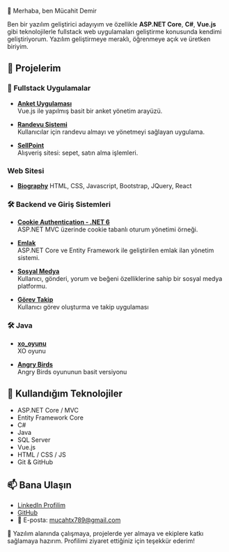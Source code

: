  👋 Merhaba, ben Mücahit Demir

Ben bir yazılım geliştirici adayıyım ve özellikle **ASP.NET Core**, **C#**, **Vue.js** gibi teknolojilerle fullstack web uygulamaları geliştirme konusunda kendimi geliştiriyorum. Yazılım geliştirmeye meraklı, öğrenmeye açık ve üretken biriyim.

## 🚀 Projelerim

### 🔧 Fullstack Uygulamalar

- **[Anket Uygulaması](https://github.com/mucahtx789/ankett)**  
  Vue.js ile yapılmış basit bir anket yönetim arayüzü.

- **[Randevu Sistemi](https://github.com/mucahtx789/Randevu)**  
  Kullanıcılar için randevu almayı ve yönetmeyi sağlayan uygulama.

- **[SellPoint](https://github.com/mucahtx789/SellPoint)**  
  Alışveriş sitesi: sepet, satın alma işlemleri.
  
### Web Sitesi
- **[Biography](https://github.com/mucahtx789/Biography)**
HTML, CSS, Javascript, Bootstrap, JQuery, React

### 🛠️ Backend ve Giriş Sistemleri
- **[Cookie Authentication - .NET 6](https://github.com/mucahtx789/ASPNET-MVC-NET6--Cookie-Auth-2)**  
  ASP.NET MVC üzerinde cookie tabanlı oturum yönetimi örneği.
  
- **[Emlak](https://github.com/mucahtx789/Emlak)**  
  ASP.NET Core ve Entity Framework ile geliştirilen emlak ilan yönetim sistemi.
  
- **[Sosyal Medya](https://github.com/mucahtx789/sosyalMedya)**  
  Kullanıcı, gönderi, yorum ve beğeni özelliklerine sahip bir sosyal medya platformu.
  
- **[Görev Takip](https://github.com/mucahtx789/TaskTracker)**  
  Kullanıcı görev oluşturma ve takip uygulaması
### 🛠️ Java
- **[xo_oyunu](https://github.com/mucahtx789/xo_oyunu)**  
  XO oyunu

- **[Angry Birds](https://github.com/mucahtx789/angry_birds)**  
  Angry Birds oyununun basit versiyonu


## 🧰 Kullandığım Teknolojiler
- ASP.NET Core / MVC
- Entity Framework Core
- C#
- Java
- SQL Server
- Vue.js
- HTML / CSS / JS
- Git & GitHub

## 📫 Bana Ulaşın

- [LinkedIn Profilim](https://www.linkedin.com/in/mücahit-demir-a68508202/)
- [GitHub](https://github.com/mucahtx789)
- 📧 E-posta: [mucahtx789@gmail.com](mailto:mucahtx789@gmail.com)


🎯 Yazılım alanında çalışmaya, projelerde yer almaya ve ekiplere katkı sağlamaya hazırım. Profilimi ziyaret ettiğiniz için teşekkür ederim!

